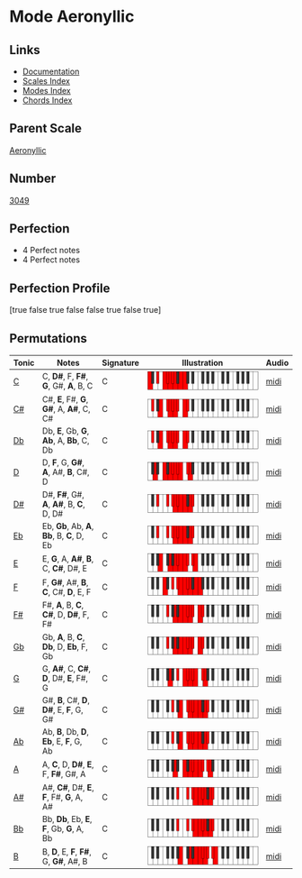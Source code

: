 # Mode Aeronyllic

## Links

- [Documentation](index.md)
- [Scales Index](Scales.md)
- [Modes Index](Modes.md)
- [Chords Index](Chords.md)

## Parent Scale

[Aeronyllic](ScaleAeronyllic.md)

## Number

[3049](https://ianring.com/musictheory/scales/3049)

## Perfection

- 4 Perfect notes
- 4 Perfect notes

## Perfection Profile

[true false true false false true false true]

## Permutations

| Tonic | Notes | Signature | Illustration | Audio |
|-------|-------|-----------|--------------|-------|
| [C](ModeCNaturalAeronyllic.md) | C, **D#**, F, **F#**, **G**, G#, **A**, B, C | C | ![CNaturalAeronyllic](ModeCNaturalAeronyllic.png) | [midi](https://github.com/edipermadi/music/blob/main/docs/ModeCNaturalAeronyllic.mid?raw=true) |
| [C#](ModeCSharpAeronyllic.md) | C#, **E**, F#, **G**, **G#**, A, **A#**, C, C# | C | ![CSharpAeronyllic](ModeCSharpAeronyllic.png) | [midi](https://github.com/edipermadi/music/blob/main/docs/ModeCSharpAeronyllic.mid?raw=true) |
| [Db](ModeDFlatAeronyllic.md) | Db, **E**, Gb, **G**, **Ab**, A, **Bb**, C, Db | C | ![DFlatAeronyllic](ModeDFlatAeronyllic.png) | [midi](https://github.com/edipermadi/music/blob/main/docs/ModeDFlatAeronyllic.mid?raw=true) |
| [D](ModeDNaturalAeronyllic.md) | D, **F**, G, **G#**, **A**, A#, **B**, C#, D | C | ![DNaturalAeronyllic](ModeDNaturalAeronyllic.png) | [midi](https://github.com/edipermadi/music/blob/main/docs/ModeDNaturalAeronyllic.mid?raw=true) |
| [D#](ModeDSharpAeronyllic.md) | D#, **F#**, G#, **A**, **A#**, B, **C**, D, D# | C | ![DSharpAeronyllic](ModeDSharpAeronyllic.png) | [midi](https://github.com/edipermadi/music/blob/main/docs/ModeDSharpAeronyllic.mid?raw=true) |
| [Eb](ModeEFlatAeronyllic.md) | Eb, **Gb**, Ab, **A**, **Bb**, B, **C**, D, Eb | C | ![EFlatAeronyllic](ModeEFlatAeronyllic.png) | [midi](https://github.com/edipermadi/music/blob/main/docs/ModeEFlatAeronyllic.mid?raw=true) |
| [E](ModeENaturalAeronyllic.md) | E, **G**, A, **A#**, **B**, C, **C#**, D#, E | C | ![ENaturalAeronyllic](ModeENaturalAeronyllic.png) | [midi](https://github.com/edipermadi/music/blob/main/docs/ModeENaturalAeronyllic.mid?raw=true) |
| [F](ModeFNaturalAeronyllic.md) | F, **G#**, A#, **B**, **C**, C#, **D**, E, F | C | ![FNaturalAeronyllic](ModeFNaturalAeronyllic.png) | [midi](https://github.com/edipermadi/music/blob/main/docs/ModeFNaturalAeronyllic.mid?raw=true) |
| [F#](ModeFSharpAeronyllic.md) | F#, **A**, B, **C**, **C#**, D, **D#**, F, F# | C | ![FSharpAeronyllic](ModeFSharpAeronyllic.png) | [midi](https://github.com/edipermadi/music/blob/main/docs/ModeFSharpAeronyllic.mid?raw=true) |
| [Gb](ModeGFlatAeronyllic.md) | Gb, **A**, B, **C**, **Db**, D, **Eb**, F, Gb | C | ![GFlatAeronyllic](ModeGFlatAeronyllic.png) | [midi](https://github.com/edipermadi/music/blob/main/docs/ModeGFlatAeronyllic.mid?raw=true) |
| [G](ModeGNaturalAeronyllic.md) | G, **A#**, C, **C#**, **D**, D#, **E**, F#, G | C | ![GNaturalAeronyllic](ModeGNaturalAeronyllic.png) | [midi](https://github.com/edipermadi/music/blob/main/docs/ModeGNaturalAeronyllic.mid?raw=true) |
| [G#](ModeGSharpAeronyllic.md) | G#, **B**, C#, **D**, **D#**, E, **F**, G, G# | C | ![GSharpAeronyllic](ModeGSharpAeronyllic.png) | [midi](https://github.com/edipermadi/music/blob/main/docs/ModeGSharpAeronyllic.mid?raw=true) |
| [Ab](ModeAFlatAeronyllic.md) | Ab, **B**, Db, **D**, **Eb**, E, **F**, G, Ab | C | ![AFlatAeronyllic](ModeAFlatAeronyllic.png) | [midi](https://github.com/edipermadi/music/blob/main/docs/ModeAFlatAeronyllic.mid?raw=true) |
| [A](ModeANaturalAeronyllic.md) | A, **C**, D, **D#**, **E**, F, **F#**, G#, A | C | ![ANaturalAeronyllic](ModeANaturalAeronyllic.png) | [midi](https://github.com/edipermadi/music/blob/main/docs/ModeANaturalAeronyllic.mid?raw=true) |
| [A#](ModeASharpAeronyllic.md) | A#, **C#**, D#, **E**, **F**, F#, **G**, A, A# | C | ![ASharpAeronyllic](ModeASharpAeronyllic.png) | [midi](https://github.com/edipermadi/music/blob/main/docs/ModeASharpAeronyllic.mid?raw=true) |
| [Bb](ModeBFlatAeronyllic.md) | Bb, **Db**, Eb, **E**, **F**, Gb, **G**, A, Bb | C | ![BFlatAeronyllic](ModeBFlatAeronyllic.png) | [midi](https://github.com/edipermadi/music/blob/main/docs/ModeBFlatAeronyllic.mid?raw=true) |
| [B](ModeBNaturalAeronyllic.md) | B, **D**, E, **F**, **F#**, G, **G#**, A#, B | C | ![BNaturalAeronyllic](ModeBNaturalAeronyllic.png) | [midi](https://github.com/edipermadi/music/blob/main/docs/ModeBNaturalAeronyllic.mid?raw=true) |
